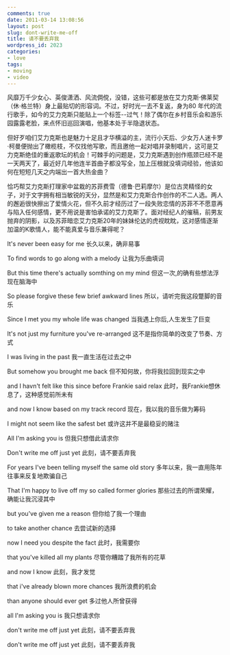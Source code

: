 ```yaml
---
comments: true
date: 2011-03-14 13:08:56
layout: post
slug: dont-write-me-off
title: 请不要丢弃我
wordpress_id: 2023
categories:
- love
tags:
- moving
- video
---
```


风靡万千少女心、英俊潇洒、风流倜傥，没错，这些可都是放在艾力克斯·佛莱契（休·格兰特）身上最贴切的形容词。不过，好时光一去不复返，身为80 年代的流行歌手，如今的艾力克斯只能贴上一个标签--过气！除了偶尔在乡村音乐会和游乐园露露老脸，来点怀旧巡回演唱，他基本处于半隐退状态。





但好歹咱们艾力克斯也是魅力十足且才华横溢的主，流行小天后、少女万人迷卡罗·柯曼便抛出了橄榄枝，不仅找他写歌，而且邀他一起对唱并录制唱片，这可是艾力克斯绝佳的重返歌坛的机会！可棘手的问题是，艾力克斯遇到创作瓶颈已经不是一天两天了，最近好几年他连半首曲子都没写全，加上压根就没填词经验，他该如何在短短几天之内端出一首大热金曲？

恰巧帮艾力克斯打理家中盆栽的苏菲费雪（德鲁·巴莉摩尔）是位古灵精怪的女子，对于文字拥有相当敏锐的天分，显然是和艾力克斯合作创作的不二人选。两人的邂逅很快擦出了爱情火花，但不久前才经历过了一段失败恋情的苏菲不不愿意再与陷入任何感情，更不用说是害怕承诺的艾力克斯了。面对经纪人的催稿，前男友抛弃的阴影，以及苏菲暗恋艾力克斯20年的妹妹伦达的虎视眈眈，这对感情逐渐加温的K歌情人，能不能真爱与音乐兼得呢？ 



> 

It's never been easy for me
长久以来，确非易事

To find words to go along with a melody 
让我为乐曲填词

But this time there's actually somthing on my mind 
但这一次,的确有些想法浮现在脑海中

So please forgive these few brief awkward lines 
所以，请听完我这段蹩脚的音乐

Since I met you my whole life was changed 
当我遇上你后,人生发生了巨变

It's not just my furniture you've re-arranged 
这不是指你简单的改变了节奏、方式

I was living in the past 
我一直生活在过去之中 

But somehow you brought me back 
但不知何故，你将我拉回到现实之中

and I havn't felt like this since before Frankie said relax 
此时，我Frankie想休息了，这种感觉前所未有

and now I know based on my track record 
现在，我以我的音乐做为筹码 

I might not seem like the safest bet 
或许这并不是最稳妥的赌注 

All I'm asking you is 
但我只想借此请求你

Don't write me off just yet 
此刻，请不要丢弃我 



For years I've been telling myself the same old story 
多年以来，我一直用陈年往事来反复地欺骗自己

That I'm happy to live off my so called former glories 
那些过去的所谓荣耀，确能让我沉浸其中 

but you've given me a reason 
但你给了我一个理由 

to take another chance 
去尝试新的选择 

now I need you despite the fact 
此时，我需要你 

that you've killed all my plants 
尽管你糟踏了我所有的花草 

and now I know 
此刻，我才发觉 

that i've already blown more chances 
我所浪费的机会 

than anyone should ever get 
多过他人所曾获得 

all I'm asking you is 
我只想请求你 

don't write me off just yet 
此刻，请不要丢弃我 

don't write me off just yet 
此刻，请不要丢弃我





